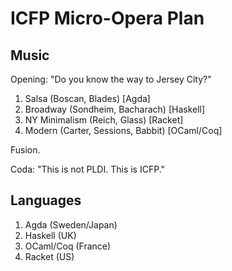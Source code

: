 # ICFP Micro-Opera Plan

## Music

Opening: "Do you know the way to Jersey City?"

1. Salsa (Boscan, Blades) [Agda]
2. Broadway (Sondheim, Bacharach) [Haskell]
3. NY Minimalism (Reich, Glass) [Racket]
4. Modern (Carter, Sessions, Babbit) [OCaml/Coq]

Fusion.

Coda: "This is not PLDI. This is ICFP."

## Languages

1. Agda (Sweden/Japan)
2. Haskell (UK)
3. OCaml/Coq (France)
4. Racket (US)
